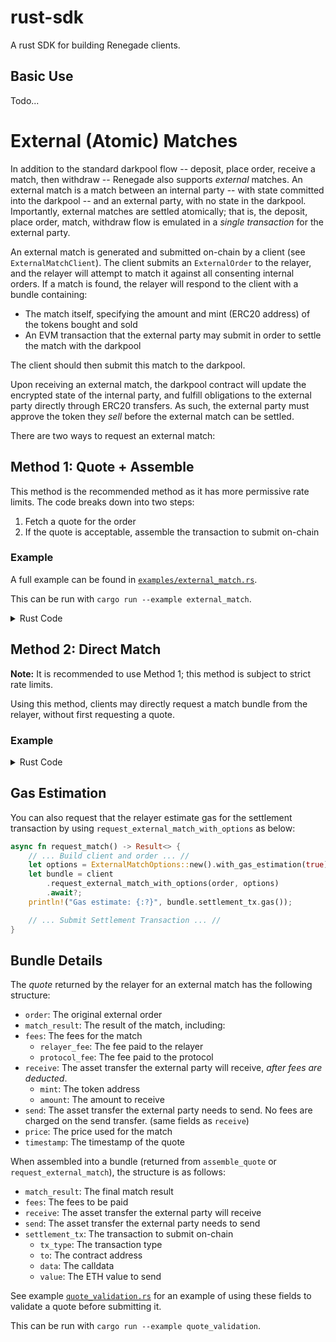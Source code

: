 # rust-sdk
A rust SDK for building Renegade clients.

## Basic Use

Todo...

# External (Atomic) Matches

In addition to the standard darkpool flow -- deposit, place order, receive a match, then withdraw -- Renegade also supports *external* matches. An external match is a match between an internal party -- with state committed into the darkpool -- and an external party, with no state in the darkpool. Importantly, external matches are settled atomically; that is, the deposit, place order, match, withdraw flow is emulated in a _single transaction_ for the external party.

An external match is generated and submitted on-chain by a client (see `ExternalMatchClient`). The client submits an `ExternalOrder` to the relayer, and the relayer will attempt to match it against all consenting internal orders. If a match is found, the relayer will respond to the client with a bundle containing:
- The match itself, specifying the amount and mint (ERC20 address) of the tokens bought and sold
- An EVM transaction that the external party may submit in order to settle the match with the darkpool

The client should then submit this match to the darkpool.

Upon receiving an external match, the darkpool contract will update the encrypted state of the internal party, and fulfill obligations to the external party directly through ERC20 transfers. As such, the external party must approve the token they _sell_ before the external match can be settled.

There are two ways to request an external match:

## Method 1: Quote + Assemble
This method is the recommended method as it has more permissive rate limits.
The code breaks down into two steps:
1. Fetch a quote for the order
2. If the quote is acceptable, assemble the transaction to submit on-chain

### Example
A full example can be found in [`examples/external_match.rs`](examples/external_match.rs).

This can be run with `cargo run --example external_match`.

<details>
<summary>Rust Code</summary>

```rust

// ... See `examples/external_match.rs` for full example ... //

#[tokio::main]
async fn main() -> Result<(), eyre::Error> {
    // Get wallet from private key
    let signer = get_signer().await?;

    // Get the external match client
    let api_key = std::env::var("EXTERNAL_MATCH_KEY").unwrap();
    let api_secret = std::env::var("EXTERNAL_MATCH_SECRET").unwrap();
    let client = ExternalMatchClient::new_sepolia_client(&api_key, &api_secret).unwrap();

    let order = ExternalOrderBuilder::new()
        .base_mint(BASE_MINT)
        .quote_mint(QUOTE_MINT)
        .quote_amount(30_000_000) // $30 USDC
        .min_fill_size(30_000_000) // $30 USDC
        .side(OrderSide::Sell)
        .build()
        .unwrap();

    fetch_quote_and_execute(&client, order, &signer).await?;
    Ok(())
}

/// Fetch a quote from the external api and print it
async fn fetch_quote_and_execute(
    client: &ExternalMatchClient,
    order: ExternalOrder,
    wallet: &OurMiddleware,
) -> Result<(), eyre::Error> {
    // Fetch a quote from the relayer
    println!("Fetching quote...");
    let res = client.request_quote(order).await?;
    let quote = match res {
        Some(quote) => quote,
        None => eyre::bail!("No quote found"),
    };

    // Assemble the quote into a bundle
    println!("Assembling quote...");
    let bundle = match client.assemble_quote(quote).await? {
        Some(bundle) => bundle,
        None => eyre::bail!("No bundle found"),
    };
    execute_bundle(wallet, bundle).await
}

/// Execute a bundle directly
async fn execute_bundle(
    wallet: &OurMiddleware,
    bundle: AtomicMatchApiBundle,
) -> Result<(), eyre::Error> {
    println!("Submitting bundle...\n");
    let tx = bundle.settlement_tx.clone();
    let receipt: PendingTransaction<_> = wallet.send_transaction(tx, None).await.unwrap();

    println!("Successfully submitted transaction: {:#x}", receipt.tx_hash());
    Ok(())
}
```
</details>

## Method 2: Direct Match
**Note:** It is recommended to use Method 1; this method is subject to strict rate limits.

Using this method, clients may directly request a match bundle from the relayer, without first requesting a quote.

### Example

<details>
<summary>Rust Code</summary>

```rust
use anyhow::{anyhow, Result};
use ethers::{
    middleware::SignerMiddleware,
    providers::{Http, Middleware, Provider},
    signers::{LocalWallet, Signer},
};
use renegade_sdk::{
    types::{AtomicMatchApiBundle, HmacKey, OrderSide},
    ExternalMatchClient, ExternalOrderBuilder,
};
use std::env;
use std::sync::Arc;

/// The quote mint for the atomic match
const QUOTE_MINT: &str = "0xdf8d259c04020562717557f2b5a3cf28e92707d1"; // USDC on Arbitrum Sepolia
/// The base mint for the atomic match
const BASE_MINT: &str = "0xc3414a7ef14aaaa9c4522dfc00a4e66e74e9c25a"; // wETH on Arbitrum Sepolia
/// The RPC URL for the Arbitrum Sepolia network
const ARBITRUM_SEPOLIA_RPC: &str = "..."; // replace with your RPC URL

#[tokio::main]
async fn main() -> Result<()> {
    // ... Token approvals before submitting settlement transaction ... //

    // Build the client and an order
    let api_key = env::var("API_KEY").expect("API_KEY must be set");
    let api_secret = env::var("API_SECRET").expect("API_SECRET must be set");
    let client = ExternalMatchClient::new_sepolia_client(&api_key, &api_secret)?;
    let order = ExternalOrderBuilder::new()
        .quote_mint(QUOTE_MINT)
        .base_mint(BASE_MINT)
        .side(OrderSide::Sell)
        .amount(100000000000000000) // 10^17 or 0.1 wETH
        .build()
        .unwrap();

    // Request and submit an external match
    let bundle = client.request_external_match(order).await.unwrap();
    match bundle {
        Some(bundle) => submit_settlement_transaction(bundle).await?,
        None => println!("No external match"),
    }

    Ok(())
}

/// Submit the settlement transaction
async fn submit_settlement_transaction(bundle: AtomicMatchApiBundle) -> Result<()> {
    let ethers_client = create_ethers_client().await?;
    let receipt = ethers_client
        .send_transaction(bundle.settlement_tx, None)
        .await?
        .await?
        .expect("no transaction receipt");

    println!(
        "Settlement transaction submitted. Hash: {:?}",
        receipt.transaction_hash
    );
    Ok(())
}

/// Create an Ethers client for Arbitrum Sepolia
async fn create_ethers_client() -> Result<Arc<SignerMiddleware<Provider<Http>, LocalWallet>>> {
    let provider = Provider::<Http>::try_from(ARBITRUM_SEPOLIA_RPC)?;
    let chain_id = provider.get_chainid().await?.as_u64();

    let private_key = env::var("PRIVATE_KEY").expect("PRIVATE_KEY must be set");
    let wallet = private_key.parse::<LocalWallet>()?.with_chain_id(chain_id);

    Ok(Arc::new(SignerMiddleware::new(provider, wallet)))
}
```

</details>

## Gas Estimation

You can also request that the relayer estimate gas for the settlement transaction by using `request_external_match_with_options` as below:
```rust
async fn request_match() -> Result<> {
    // ... Build client and order ... // 
    let options = ExternalMatchOptions::new().with_gas_estimation(true);
    let bundle = client
        .request_external_match_with_options(order, options)
        .await?;
    println!("Gas estimate: {:?}", bundle.settlement_tx.gas());

    // ... Submit Settlement Transaction ... //
}
```

## Bundle Details
The *quote* returned by the relayer for an external match has the following structure:
- `order`: The original external order
- `match_result`: The result of the match, including:
- `fees`: The fees for the match
    - `relayer_fee`: The fee paid to the relayer
    - `protocol_fee`: The fee paid to the protocol
- `receive`: The asset transfer the external party will receive, *after fees are deducted*.
    - `mint`: The token address
    - `amount`: The amount to receive
- `send`: The asset transfer the external party needs to send. No fees are charged on the send transfer. (same fields as `receive`)
- `price`: The price used for the match
- `timestamp`: The timestamp of the quote

When assembled into a bundle (returned from `assemble_quote` or `request_external_match`), the structure is as follows:
- `match_result`: The final match result
- `fees`: The fees to be paid
- `receive`: The asset transfer the external party will receive
- `send`: The asset transfer the external party needs to send
- `settlement_tx`: The transaction to submit on-chain
    - `tx_type`: The transaction type
    - `to`: The contract address
    - `data`: The calldata
    - `value`: The ETH value to send

See example [`quote_validation.rs`](examples/quote_validation.rs) for an example of using these fields to validate a quote before submitting it.

This can be run with `cargo run --example quote_validation`.